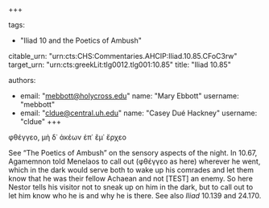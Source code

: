 +++

tags:
- "Iliad 10 and the Poetics of Ambush"

citable_urn: "urn:cts:CHS:Commentaries.AHCIP:Iliad.10.85.CFoC3rw"
target_urn: "urn:cts:greekLit:tlg0012.tlg001:10.85"
title: "Iliad 10.85"

authors:
- email: "mebbott@holycross.edu"
  name: "Mary Ebbott"
  username: "mebbott"
- email: "cldue@central.uh.edu"
  name: "Casey Dué Hackney"
  username: "cldue"
+++

<p>φθέγγεο, μὴ δ᾽ ἀκέων ἐπ᾽ ἒμ᾽ ἔρχεο  </p><p>See “The Poetics of Ambush” on the sensory aspects of the night. In 10.67, Agamemnon told Menelaos to call out (φθέγγεο as here) wherever he went, which in the dark would serve both to wake up his comrades and let them know that he was their fellow Achaean and not [TEST] an enemy. So here Nestor tells his visitor not to sneak up on him in the dark, but to call out to let him know who he is and why he is there. See also <em>Iliad</em> 10.139 and 24.170. </p>
